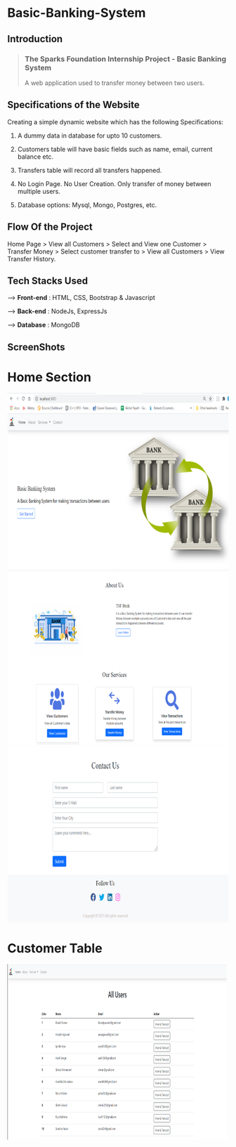 
# Basic-Banking-System

## Introduction
>  ### The Sparks Foundation Internship Project - Basic Banking System
> A web application used to transfer money between two users.

## Specifications of the Website

Creating a simple dynamic website which has the following Specifications:

1. A dummy data in database for upto 10
customers. 

2. Customers table will have basic fields such as name, email,
current balance etc. 

3. Transfers table will record all transfers
happened.

4. No Login Page. No User Creation. Only transfer of money between multiple users.

5. Database options: Mysql, Mongo, Postgres, etc.
## Flow Of the Project 

Home Page > View all Customers > Select and View one Customer > Transfer Money > Select customer transfer to > View all Customers > View Transfer History.

## Tech Stacks Used

--> **Front-end** : HTML, CSS, Bootstrap & Javascript

--> **Back-end** : NodeJs, ExpressJs

--> **Database** : MongoDB

## ScreenShots

# Home Section
<img src="https://github.com/khushi-purwar/Banking-sytem/blob/master/Screenshots/ss1.png" height="400" width="700"/>
<img src="https://github.com/khushi-purwar/Banking-sytem/blob/master/Screenshots/ss2.png" height="400" width="700"/>
<img src="https://github.com/khushi-purwar/Banking-sytem/blob/master/Screenshots/ss3.png" height="400" width="700"/>

# Customer Table
<img src="https://github.com/khushi-purwar/Banking-sytem/blob/master/Screenshots/ss4.png" height="400" width="500"/>
